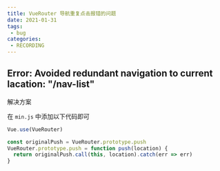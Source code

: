 ```yaml
---
title: VueRouter 导航重复点击报错的问题
date: 2021-01-31
tags:
 - bug
categories: 
 - RECORDING
---
```


## Error: Avoided redundant navigation to current lacation: "/nav-list"

解决方案

在 ``min.js`` 中添加以下代码即可

```js
Vue.use(VueRouter)

const originalPush = VueRouter.prototype.push
VueRouter.prototype.push = function push(location) {
  return originalPush.call(this, location).catch(err => err)
}
```

<Vssue :title="$title" />
